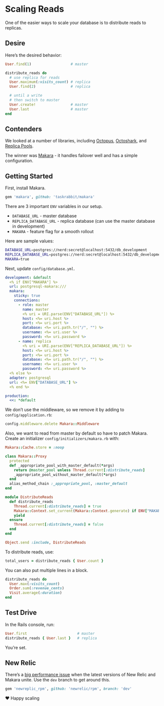 # Scaling Reads

One of the easier ways to scale your database is to distribute reads to replicas.

## Desire

Here’s the desired behavior:

```ruby
User.find(1)                  # master

distribute_reads do
  # use replica for reads
  User.maximum(:visits_count) # replica
  User.find(2)                # replica

  # until a write
  # then switch to master
  User.create!                # master
  User.last                   # master
end
```

## Contenders

We looked at a number of libraries, including [Octopus](https://github.com/tchandy/octopus), [Octoshark](https://github.com/dalibor/octoshark), and [Replica Pools](https://github.com/kickstarter/replica_pools).

The winner was [Makara](https://github.com/taskrabbit/makara) - it handles failover well and has a simple configuration.

## Getting Started

First, install Makara.

```ruby
gem 'makara', github: 'taskrabbit/makara'
```

There are 3 important `ENV` variables in our setup.

- `DATABASE_URL` - master database
- `REPLICA_DATABASE_URL` - replica database (can use the master database in development)
- `MAKARA` - feature flag for a smooth rollout

Here are sample values:

```sh
DATABASE_URL=postgres://nerd:secret@localhost:5432/db_development
REPLICA_DATABASE_URL=postgres://nerd:secret@localhost:5432/db_development
MAKARA=true
```

Next, update `config/database.yml`.

```yml
development: &default
  <% if ENV["MAKARA"] %>
  url: postgresql-makara:///
  makara:
    sticky: true
    connections:
      - role: master
        name: master
        <% uri = URI.parse(ENV["DATABASE_URL"]) %>
        host: <%= uri.host %>
        port: <%= uri.port %>
        database: <%= uri.path.tr("/", "") %>
        username: <%= uri.user %>
        password: <%= uri.password %>
      - name: replica
        <% uri = URI.parse(ENV["REPLICA_DATABASE_URL"]) %>
        host: <%= uri.host %>
        port: <%= uri.port %>
        database: <%= uri.path.tr("/", "") %>
        username: <%= uri.user %>
        password: <%= uri.password %>
  <% else %>
  adapter: postgresql
  url: <%= ENV["DATABASE_URL"] %>
  <% end %>

production:
  <<: *default
```

We don’t use the middleware, so we remove it by adding to `config/application.rb`:

```ruby
config.middleware.delete Makara::Middleware
```

Also, we want to read from master by default so have to patch Makara. Create an initializer `config/initializers/makara.rb` with:

```ruby
Makara::Cache.store = :noop

class Makara::Proxy
  protected
  def _appropriate_pool_with_master_default(*args)
    return @master_pool unless Thread.current[:distribute_reads]
    _appropriate_pool_without_master_default(*args)
  end
  alias_method_chain :_appropriate_pool, :master_default
end

module DistributeReads
  def distribute_reads
    Thread.current[:distribute_reads] = true
    Makara::Context.set_current(Makara::Context.generate) if ENV["MAKARA"]
    yield
  ensure
    Thread.current[:distribute_reads] = false
  end
end

Object.send :include, DistributeReads
```

To distribute reads, use:

```ruby
total_users = distribute_reads { User.count }
```

You can also put multiple lines in a block.

```ruby
distribute_reads do
  User.max(:visits_count)
  Order.sum(:revenue_cents)
  Visit.average(:duration)
end
```

## Test Drive

In the Rails console, run:

```ruby
User.first                       # master
distribute_reads { User.last }   # replica
```

You’re set.

## New Relic

There’s a [big performance issue](https://github.com/newrelic/rpm/commit/82d2777a4222deb746467783eb0226ad60d307e7) when the latest versions of New Relic and Makara unite.  Use the `dev` branch to get around this.

```ruby
gem 'newreplic_rpm', github: 'newrelic/rpm', branch: 'dev'
```

:heart: Happy scaling
